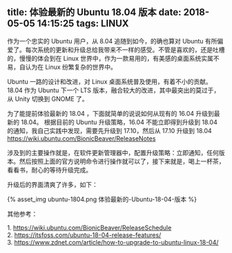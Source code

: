title: 体验最新的 Ubuntu 18.04 版本
date: 2018-05-05 14:15:25
tags: LINUX
---

作为一个忠实的 Ubuntu 用户，从 8.04 追随到如今，的确也算对 Ubuntu 有所偏爱了。每次系统的更新和升级总给我带来不一样的感受。不管是喜欢的，还是吐槽的，慢慢的体会到在 Linux 世界中，作为一款易用的，有美感的桌面系统实属不易，自认为在 Linux 纷繁复杂的世界中。
 
Ubuntu 一路的设计和改进，对 Linux 桌面系统普及使用，有着不小的贡献。18.04 作为 Ubuntu 下一个 LTS 版本，融合较大的改进，其中最突出的莫过于，从 Unity 切换到 GNOME 了。

<!-- more -->
为了能提前体验最新的 18.04 ，下面就简单的说说如何从现有的 16.04 升级到最新的 18.04。
根据目前的 Ubuntu 升级策略，16.04 不能立即得到升级到 18.04 的通知，我自己实践中发现，需要先升级到 17.10，然后从 17.10 升级到 18.04 
https://wiki.ubuntu.com/BionicBeaver/ReleaseNotes

涉及到的主要操作就是，在软件更新管理器中，配置升级策略：立即通知，任何版本。然后按照上面的官方说明命令进行操作就可以了，接下来就是，喝上一杯茶，看看书，耐心的等待升级完成。

升级后的界面清爽了许多，如下：

{% asset_img ubuntu-1804.png 体验最新的-Ubuntu-18-04-版本 %}

其他参考：

1. https://wiki.ubuntu.com/BionicBeaver/ReleaseSchedule
2. https://itsfoss.com/ubuntu-18-04-release-features/
3. https://www.zdnet.com/article/how-to-upgrade-to-ubuntu-linux-18-04/                               
